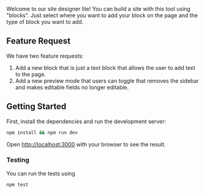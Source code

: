 Welcome to our site designer lite! You can build a site with this tool using "blocks". Just select where you want to add your block on the page and the type of block you want to add.

## Feature Request

We have two feature requests:

1. Add a new block that is just a text block that allows the user to add  text to the page.
2. Add a new preview mode that users can toggle that removes the sidebar and makes editable fields no longer editable.

## Getting Started

First, install the dependencies and run the development server:

```bash
npm install && npm run dev
```

Open [http://localhost:3000](http://localhost:3000) with your browser to see the result.

### Testing

You can run the tests using

```bash
npm test
```
